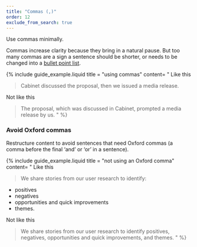 ```yaml
---
title: "Commas (,)"
order: 12
exclude_from_search: true
---
```


Use commas minimally.

Commas increase clarity because they bring in a natural pause. But too many commas are a sign a sentence should be shorter, or needs to be changed into a [bullet point list](/content-structure/#bullet-point-lists).

{% include guide_example.liquid
  title = "using commas"
  content= "
Like this

> Cabinet discussed the proposal, then we issued a media release.

Not like this

> The proposal, which was discussed in Cabinet, prompted a media release by us.
"
%}

### Avoid Oxford commas

Restructure content to avoid sentences that need Oxford commas (a comma before the final ‘and’ or ‘or’ in a sentence).

{% include guide_example.liquid
  title = "not using an Oxford comma"
  content= "
Like this

> We share stories from our user research to identify:
- positives
- negatives
- opportunities and quick improvements
- themes.

Not like this

> We share stories from our user research to identify positives, negatives, opportunities and quick improvements, and themes.
"
%}
